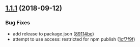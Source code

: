 ## [1.1.1](https://github.com/LabShare/data-structures/compare/v1.1.0...v1.1.1) (2018-09-12)


### Bug Fixes

* add release to package.json ([89114be](https://github.com/LabShare/data-structures/commit/89114be))
* attempt to use access: restricted for npm publish ([1cf7f9f](https://github.com/LabShare/data-structures/commit/1cf7f9f))
